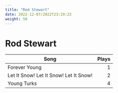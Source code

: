 ```yaml
---
title: "Rod Stewart"
date: 2022-12-07/2022T23:19:23
weight: 58
---
```


# Rod Stewart

 Song | Plays 
----- | -----:
Forever Young | 1
Let It Snow! Let It Snow! Let It Snow! | 2
Young Turks | 4
